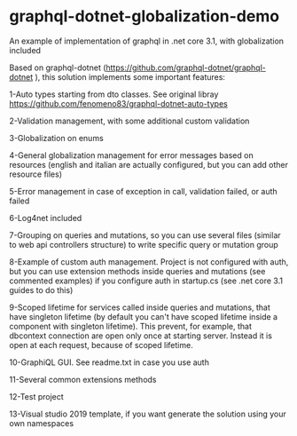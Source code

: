 # graphql-dotnet-globalization-demo
An example of implementation of graphql in .net core 3.1, with globalization included

Based on graphql-dotnet (https://github.com/graphql-dotnet/graphql-dotnet ), this solution implements some important features:

1-Auto types starting from dto classes. See original libray https://github.com/fenomeno83/graphql-dotnet-auto-types

2-Validation management, with some additional custom validation

3-Globalization on enums

4-General globalization management for error messages based on resources (english and italian are actually configured, but you can add other resource files)

5-Error management in case of exception in call, validation failed, or auth failed

6-Log4net included

7-Grouping on queries and mutations, so you can use several files (similar to web api controllers structure) to write specific query or mutation group

8-Example of custom auth management. Project is not configured with auth, but you can use extension methods inside queries and mutations (see commented examples) if you configure auth in startup.cs (see .net core 3.1 guides to do this)

9-Scoped lifetime for services called inside queries and mutations, that have singleton lifetime (by default you can't have scoped lifetime inside a component with singleton lifetime). 
This prevent, for example, that dbcontext connection are open only once at starting server. Instead it is open at each request, because of scoped lifetime.

10-GraphiQL GUI. See readme.txt in case you use auth

11-Several common extensions methods

12-Test project

13-Visual studio 2019 template, if you want generate the solution using your own namespaces
